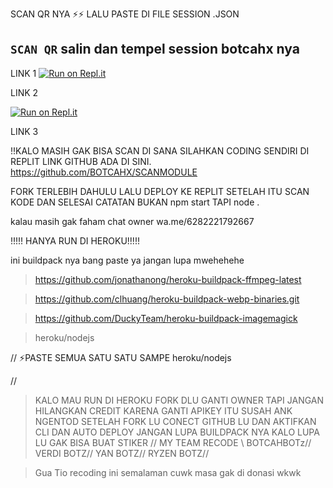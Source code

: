 SCAN QR NYA ⚡⚡ LALU PASTE DI FILE SESSION .JSON
## `SCAN QR` salin dan tempel session botcahx nya

LINK 1
[![Run on Repl.it](https://repl.it/badge/github/quiec/whatsAlfa)](https://replit.com/@tioclkp02/SCANMODULE-3#index.js)

 LINK 2
 
[![Run on Repl.it](https://repl.it/badge/github/quiec/whatsAlfa)](https://replit.com/@tioclkp02/SCANMODULE-3#index.js)

LINK 3

!!KALO MASIH GAK BISA SCAN DI SANA SILAHKAN CODING SENDIRI DI REPLIT LINK GITHUB ADA DI SINI.
 https://github.com/BOTCAHX/SCANMODULE

FORK TERLEBIH DAHULU LALU DEPLOY KE REPLIT SETELAH ITU SCAN KODE DAN SELESAI 
CATATAN BUKAN npm start TAPI node .

 kalau masih gak faham chat owner
 wa.me/6282221792667
 

!!!!! HANYA RUN DI HEROKU!!!!!

ini buildpack nya bang paste ya jangan lupa mwehehehe


>   https://github.com/jonathanong/heroku-buildpack-ffmpeg-latest

>   https://github.com/clhuang/heroku-buildpack-webp-binaries.git

>   https://github.com/DuckyTeam/heroku-buildpack-imagemagick

>   heroku/nodejs


//
⚡PASTE SEMUA SATU SATU SAMPE heroku/nodejs

//

>KALO MAU RUN DI HEROKU FORK DLU GANTI OWNER TAPI JANGAN HILANGKAN CREDIT KARENA GANTI APIKEY ITU SUSAH ANK NGENTOD
>SETELAH FORK LU CONECT GITHUB LU DAN AKTIFKAN CLI DAN AUTO DEPLOY JANGAN LUPA BUILDPACK NYA KALO LUPA LU GAK BISA BUAT STIKER
//
MY TEAM RECODE \\
> BOTCAHBOTz//
>VERDI BOTZ//
>YAN BOTZ//
>RYZEN BOTZ//


>Gua Tio recoding ini semalaman cuwk masa gak di donasi wkwk

